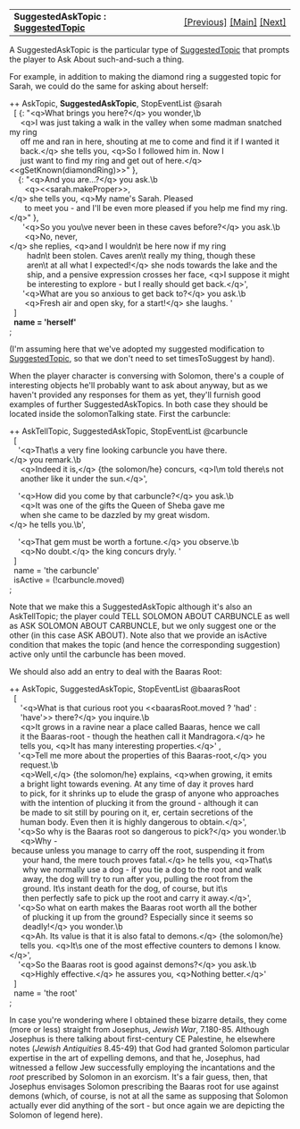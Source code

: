 ---
---
<table width="100%" data-border="0" data-cellspacing="0"
data-cellpadding="3" data-bgcolor="#C0C0C0">
<colgroup>
<col style="width: 50%" />
<col style="width: 50%" />
</colgroup>
<tbody>
<tr>
<td style="text-align: left;"><strong>SuggestedAskTopic : <a
href="suggestedtopic.html">SuggestedTopic</a><br />
</strong></td>
<td style="text-align: right;"><a
href="suggestedtopic.html">[Previous]</a> <a
href="generalintroduction.html">[Main]</a> <a
href="suggestedtelltopic.html">[Next]</a></td>
</tr>
</tbody>
</table>

  
A SuggestedAskTopic is the particular type of
[SuggestedTopic](suggestedtopic.html) that prompts the player to Ask
About such-and-such a thing.  
  
For example, in addition to making the diamond ring a suggested topic
for Sarah, we could do the same for asking about herself:  
  
++ AskTopic, **SuggestedAskTopic**, StopEventList @sarah  
  \[ {: "\<q\>What brings you here?\</q\> you wonder,\b  
     \<q\>I was just taking a walk in the valley when some madman snatched my ring  
     off me and ran in here, shouting at me to come and find it if I wanted it  
     back.\</q\> she tells you, \<q\>So I followed him in. Now I  
     just want to find my ring and get out of here.\</q\>\<\<gSetKnown(diamondRing)\>\>" },  
    {: "\<q\>And you are...?\</q\> you ask.\b  
       \<q\>\<\<sarah.makeProper\>\>,\</q\> she tells you, \<q\>My name's Sarah. Pleased  
       to meet you - and I'll be even more pleased if you help me find my ring.\</q\>" },  
      '\<q\>So you you\\ve never been in these caves before?\</q\> you ask.\b  
       \<q\>No, never,\</q\> she replies, \<q\>and I wouldn\\t be here now if my ring  
        hadn\\t been stolen. Caves aren\\t really my thing, though these  
        aren\\t at all what I expected!\</q\> she nods towards the lake and the  
        ship, and a pensive expression crosses her face, \<q\>I suppose it might  
        be interesting to explore - but I really should get back.\</q\>',  
      '\<q\>What are you so anxious to get back to?\</q\> you ask.\b  
       \<q\>Fresh air and open sky, for a start!\</q\> she laughs. '                
  \]       
  **name = 'herself'**  
;  
  
(I'm assuming here that we've adopted my suggested modification to
[SuggestedTopic](suggestedtopic.html), so that we don't need to set
timesToSuggest by hand).  
  
When the player character is conversing with Solomon, there's a couple
of interesting objects he'll probably want to ask about anyway, but as
we haven't provided any responses for them as yet, they'll furnish good
examples of further SuggestedAskTopics. In both case they should be
located inside the solomonTalking state. First the carbuncle:  
  
++ AskTellTopic, SuggestedAskTopic, StopEventList @carbuncle  
  \[  
    '\<q\>That\\s a very fine looking carbuncle you have there.\</q\> you remark.\b  
     \<q\>Indeed it is,\</q\> {the solomon/he} concurs, \<q\>I\\m told there\\s not  
     another like it under the sun.\</q\>',  
  
    '\<q\>How did you come by that carbuncle?\</q\> you ask.\b  
     \<q\>It was one of the gifts the Queen of Sheba gave me   
     when she came to be dazzled by my great wisdom.\</q\> he tells you.\b',      
  
    '\<q\>That gem must be worth a fortune.\</q\> you observe.\b  
     \<q\>No doubt.\</q\> the king concurs dryly. '        
  \]  
  name = 'the carbuncle'  
  isActive = (!carbuncle.moved)  
;  
  
Note that we make this a SuggestedAskTopic although it's also an
AskTellTopic; the player could TELL SOLOMON ABOUT CARBUNCLE as well as
ASK SOLOMON ABOUT CARBUNCLE, but we only suggest one or the other (in
this case ASK ABOUT). Note also that we provide an isActive condition
that makes the topic (and hence the corresponding suggestion) active
only until the carbuncle has been moved.  
  
We should also add an entry to deal with the Baaras Root:  
  
++ AskTopic, SuggestedAskTopic, StopEventList @baarasRoot  
  \[  
     '\<q\>What is that curious root you \<\<baarasRoot.moved ? 'had' :  
     'have'\>\> there?\</q\> you inquire.\b  
     \<q\>It grows in a ravine near a place called Baaras, hence we call  
     it the Baaras-root - though the heathen call it Mandragora.\</q\> he  
     tells you, \<q\>It has many interesting properties.\</q\>' ,  
    '\<q\>Tell me more about the properties of this Baaras-root,\</q\> you   
     request.\b  
     \<q\>Well,\</q\> {the solomon/he} explains, \<q\>when growing, it emits  
     a bright light towards evening. At any time of day it proves hard  
     to pick, for it shrinks up to elude the grasp of anyone who approaches  
     with the intention of plucking it from the ground - although it can  
     be made to sit still by pouring on it, er, certain secretions of the  
     human body. Even then it is highly dangerous to obtain.\</q\>',  
    '\<q\>So why is the Baaras root so dangerous to pick?\</q\> you wonder.\b  
     \<q\>Why - because unless you manage to carry off the root, suspending it from  
      your hand, the mere touch proves fatal.\</q\> he tells you, \<q\>That\\s  
      why we normally use a dog - if you tie a dog to the root and walk  
      away, the dog will try to run after you, pulling the root from the  
      ground. It\\s instant death for the dog, of course, but it\\s  
      then perfectly safe to pick up the root and carry it away.\</q\>',  
    '\<q\>So what on earth makes the Baaras root worth all the bother  
      of plucking it up from the ground? Especially since it seems so  
      deadly!\</q\> you wonder.\b  
     \<q\>Ah. Its value is that it is also fatal to demons.\</q\> {the solomon/he}  
     tells you. \<q\>It\\s one of the most effective counters to demons I know.\</q\>',   
    '\<q\>So the Baaras root is good against demons?\</q\> you ask.\b  
     \<q\>Highly effective.\</q\> he assures you, \<q\>Nothing better.\</q\>'   
  \]  
  name = 'the root'  
;  
  
In case you're wondering where I obtained these bizarre details, they
come (more or less) straight from Josephus, *Jewish War*, 7.180-85.
Although Josephus is there talking about first-century CE Palestine, he
elsewhere notes (*Jewish Antiquities* 8.45-49) that God had granted
Solomon particular expertise in the art of expelling demons, and that
he, Josephus, had witnessed a fellow Jew successfully employing the
incantations and the *root* prescribed by Solomon in an exorcism. It's a
fair guess, then, that Josephus envisages Solomon prescribing the Baaras
root for use against demons (which, of course, is not at all the same as
supposing that Solomon actually ever did anything of the sort - but once
again we are depicting the Solomon of legend here).  
